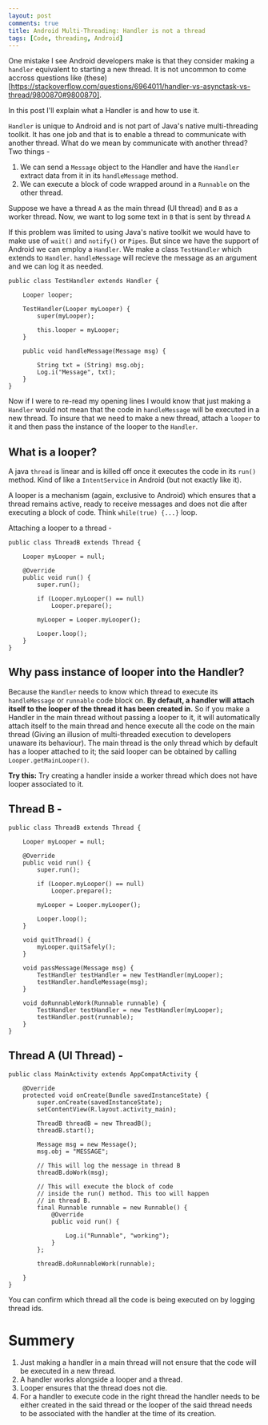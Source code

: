 ```yaml
---
layout: post
comments: true
title: Android Multi-Threading: Handler is not a thread
tags: [Code, threading, Android]
---
```


One mistake I see Android developers make is that they consider making a `handler` equivalent to starting a new thread. It is not uncommon to come accross questions like (these)[https://stackoverflow.com/questions/6964011/handler-vs-asynctask-vs-thread/9800870#9800870]. 

In this post I'll explain what a Handler is and how to use it.

`Handler` is unique to Android and is not part of Java's native multi-threading toolkit. It has one job and that is to enable a thread to communicate with another thread. What do we mean by communicate with another thread? Two things - 

1. We can send a `Message` object to the Handler and have the `Handler` extract data from it in its `handleMessage` method.
2. We can execute a block of code wrapped around in a `Runnable` on the other thread.

Suppose we have a thread `A` as the main thread (UI thread) and `B` as a worker thread. Now, we want to log some text in `B` that is sent by thread `A`

If this problem was limited to using Java's native toolkit we would have to make use of `wait()` and `notify()` or `Pipes`. But since we have the support of Android we can employ a `Handler`. We make a class `TestHandler` which extends to `Handler`. `handleMessage` will recieve the message as an argument and we can log it as needed.

    public class TestHandler extends Handler {

        Looper looper;

        TestHandler(Looper myLooper) {
            super(myLooper);

            this.looper = myLooper;
        }

        public void handleMessage(Message msg) {

            String txt = (String) msg.obj;
            Log.i("Message", txt);
        }
    }

Now if I were to re-read my opening lines I would know that just making a `Handler` would not mean that the code in `handleMessage` will be executed in a new thread. To insure that we need to make a new thread, attach a `looper` to it and then pass the instance of the looper to the `Handler`.

## What is a looper?

A java `thread` is linear and is killed off once it executes the code in its `run()` method. Kind of like a `IntentService` in Android (but not exactly like it).

A looper is a mechanism (again, exclusive to Android) which ensures that a thread remains active, ready to receive messages and does not die after executing a block of code. Think `while(true) {...}` loop.

Attaching a looper to a thread - 

    public class ThreadB extends Thread {

        Looper myLooper = null;

        @Override
        public void run() {
            super.run();

            if (Looper.myLooper() == null)
                Looper.prepare();

            myLooper = Looper.myLooper();

            Looper.loop();
        }
    }

## Why pass instance of looper into the Handler?

Because the `Handler` needs to know which thread to execute its `handleMessage` or `runnable` code block on. **By default, a handler will attach itself to the looper of the thread it has been created in.** So if you make a Handler in the main thread without passing a looper to it, it will automatically attach itself to the main thread and hence execute all the code on the main thread (Giving an illusion of multi-threaded execution to developers unaware its behaviour). The main thread is the only thread which by default has a looper attached to it; the said looper can be obtained by calling `Looper.getMainLooper()`.

**Try this:** Try creating a handler inside a worker thread which does not have looper associated to it.

## Thread B -

    public class ThreadB extends Thread {

        Looper myLooper = null;

        @Override
        public void run() {
            super.run();

            if (Looper.myLooper() == null)
                Looper.prepare();

            myLooper = Looper.myLooper();

            Looper.loop();
        }

        void quitThread() {
            myLooper.quitSafely();
        }

        void passMessage(Message msg) {
            TestHandler testHandler = new TestHandler(myLooper);
            testHandler.handleMessage(msg);
        }

        void doRunnableWork(Runnable runnable) {
            TestHandler testHandler = new TestHandler(myLooper);
            testHandler.post(runnable);
        }
    }

## Thread A (UI Thread) -

    public class MainActivity extends AppCompatActivity {

        @Override
        protected void onCreate(Bundle savedInstanceState) {
            super.onCreate(savedInstanceState);
            setContentView(R.layout.activity_main);

            ThreadB threadB = new ThreadB();
            threadB.start();

            Message msg = new Message();
            msg.obj = "MESSAGE";

            // This will log the message in thread B
            threadB.doWork(msg); 

            // This will execute the block of code 
            // inside the run() method. This too will happen
            // in thread B.
            final Runnable runnable = new Runnable() {
                @Override
                public void run() {

                    Log.i("Runnable", "working");
                }
            };

            threadB.doRunnableWork(runnable);

        }
    }

You can confirm which thread all the code is being executed on by logging thread ids.

# Summery

1. Just making a handler in a main thread will not ensure that the code will be executed in a new thread.
2. A handler works alongside a looper and a thread. 
3. Looper ensures that the thread does not die. 
4. For a handler to execute code in the right thread the handler needs to be either created in the said thread or the looper of the said thread needs to be associated with the handler at the time of its creation.









    
